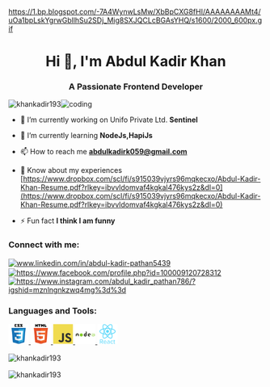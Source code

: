 https://1.bp.blogspot.com/-7A4WynwLsMw/XbBpCXG8fHI/AAAAAAAAMt4/uOa1bpLskYgrwGbllhSu2SDj_Mig8SXJQCLcBGAsYHQ/s1600/2000_600px.gif
<h1 align="center">Hi 👋, I'm Abdul Kadir Khan</h1>
<h3 align="center">A Passionate Frontend Developer</h3>
<img align="right" alt="coding" width="400" src="https://camo.githubusercontent.com/c1dcb74cc1c1835b1d716f5051499a2814c683c806b15f04b0eba492863703e9/68747470733a2f2f63646e2e6472696262626c652e636f6d2f75736572732f3733303730332f73637265656e73686f74732f363538313234332f6176656e746f2e676966"/>

<p align="left"> <img src="https://komarev.com/ghpvc/?username=khankadir193&label=Profile%20views&color=0e75b6&style=flat" alt="khankadir193" /> </p>

- 🔭 I’m currently working on Unifo Private Ltd. **Sentinel**

- 🌱 I’m currently learning **NodeJs,HapiJs**

- 📫 How to reach me **abdulkadirk059@gmail.com**

- 📄 Know about my experiences [https://www.dropbox.com/scl/fi/s915039vjyrs96mqkecxo/Abdul-Kadir-Khan-Resume.pdf?rlkey=ibvvldomvaf4kgkal476kys2z&dl=0](https://www.dropbox.com/scl/fi/s915039vjyrs96mqkecxo/Abdul-Kadir-Khan-Resume.pdf?rlkey=ibvvldomvaf4kgkal476kys2z&dl=0)

- ⚡ Fun fact **I think I am funny**

<h3 align="left">Connect with me:</h3>
<p align="left">
<a href="https://linkedin.com/in/www.linkedin.com/in/abdul-kadir-pathan5439" target="blank"><img align="center" src="https://raw.githubusercontent.com/rahuldkjain/github-profile-readme-generator/master/src/images/icons/Social/linked-in-alt.svg" alt="www.linkedin.com/in/abdul-kadir-pathan5439" height="30" width="40" /></a>
<a href="https://fb.com/https://www.facebook.com/profile.php?id=100009120728312" target="blank"><img align="center" src="https://raw.githubusercontent.com/rahuldkjain/github-profile-readme-generator/master/src/images/icons/Social/facebook.svg" alt="https://www.facebook.com/profile.php?id=100009120728312" height="30" width="40" /></a>
<a href="https://instagram.com/https://www.instagram.com/abdul_kadir_pathan786/?igshid=mznlngnkzwq4mg%3d%3d" target="blank"><img align="center" src="https://raw.githubusercontent.com/rahuldkjain/github-profile-readme-generator/master/src/images/icons/Social/instagram.svg" alt="https://www.instagram.com/abdul_kadir_pathan786/?igshid=mznlngnkzwq4mg%3d%3d" height="30" width="40" /></a>
</p>

<h3 align="left">Languages and Tools:</h3>
<p align="left"> <a href="https://www.w3schools.com/css/" target="_blank" rel="noreferrer"> <img src="https://raw.githubusercontent.com/devicons/devicon/master/icons/css3/css3-original-wordmark.svg" alt="css3" width="40" height="40"/> </a> <a href="https://www.w3.org/html/" target="_blank" rel="noreferrer"> <img src="https://raw.githubusercontent.com/devicons/devicon/master/icons/html5/html5-original-wordmark.svg" alt="html5" width="40" height="40"/> </a> <a href="https://developer.mozilla.org/en-US/docs/Web/JavaScript" target="_blank" rel="noreferrer"> <img src="https://raw.githubusercontent.com/devicons/devicon/master/icons/javascript/javascript-original.svg" alt="javascript" width="40" height="40"/> </a> <a href="https://nodejs.org" target="_blank" rel="noreferrer"> <img src="https://raw.githubusercontent.com/devicons/devicon/master/icons/nodejs/nodejs-original-wordmark.svg" alt="nodejs" width="40" height="40"/> </a> <a href="https://reactjs.org/" target="_blank" rel="noreferrer"> <img src="https://raw.githubusercontent.com/devicons/devicon/master/icons/react/react-original-wordmark.svg" alt="react" width="40" height="40"/> </a> </p>

<p><img align="center" src="https://github-readme-stats.vercel.app/api/top-langs?username=khankadir193&show_icons=true&locale=en&layout=compact" alt="khankadir193" /></p>

<p><img align="center" src="https://github-readme-streak-stats.herokuapp.com/?user=khankadir193&" alt="khankadir193" /></p>
